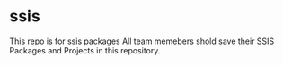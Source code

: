 # ssis
This repo is for ssis packages 
All team memebers shold save their SSIS Packages and Projects in this repository. 
